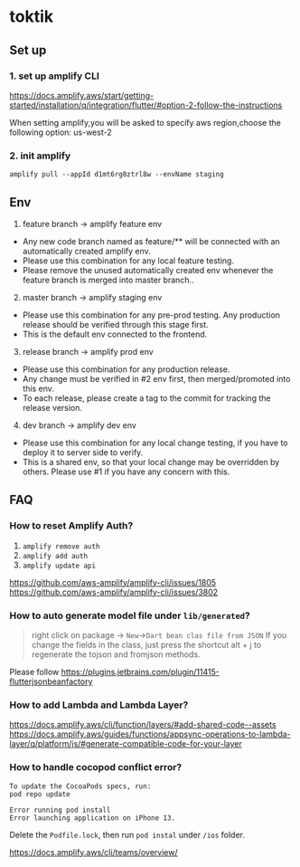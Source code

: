 # toktik

## Set up
### 1. set up amplify CLI
https://docs.amplify.aws/start/getting-started/installation/q/integration/flutter/#option-2-follow-the-instructions

When setting amplify,you will be asked to specify aws region,choose the following option:
us-west-2

### 2. init amplify
`amplify pull --appId d1mt6rg0ztrl8w --envName staging`


## Env
1. feature branch -> amplify feature env
  - Any new code branch named as feature/** will be connected with an automatically created amplify env.
  - Please use this combination for any local feature testing.
  - Please remove the unused automatically created env whenever the feature branch is merged into master branch..
2. master branch -> amplify staging env
  - Please use this combination for any pre-prod testing. Any production release should be verified through this stage first. 
  - This is the default env connected to the frontend.
3. release branch -> amplify prod env
  - Please use this combination for any production release.
  - Any change must be verified in #2 env first, then merged/promoted into this env.
  - To each release, please create a tag to the commit for tracking the release version.
4. dev branch -> amplify dev env
  - Please use this combination for any local change testing, if you have to deploy it to server side to verify.
  - This is a shared env, so that your local change may be overridden by others. Please use #1 if you have any concern with this.

## FAQ

### How to reset Amplify Auth?
1. `amplify remove auth`
2. `amplify add auth`
3. `amplify update api`

https://github.com/aws-amplify/amplify-cli/issues/1805
https://github.com/aws-amplify/amplify-cli/issues/3802 

### How to auto generate model file under `lib/generated`?

> right click on package -> `New`->`Dart bean clas file from JSON`
> If you change the fields in the class, just press the shortcut alt + j to regenerate the tojson and fromjson methods. 

Please follow https://plugins.jetbrains.com/plugin/11415-flutterjsonbeanfactory


### How to add Lambda and Lambda Layer?
https://docs.amplify.aws/cli/function/layers/#add-shared-code--assets
https://docs.amplify.aws/guides/functions/appsync-operations-to-lambda-layer/q/platform/js/#generate-compatible-code-for-your-layer

### How to handle cocopod conflict error?
```Error: CocoaPods's specs repository is too out-of-date to satisfy dependencies.
To update the CocoaPods specs, run:
pod repo update

Error running pod install
Error launching application on iPhone 13.
```
Delete the `Podfile.lock`, then run `pod instal` under `/ios` folder.

https://docs.amplify.aws/cli/teams/overview/